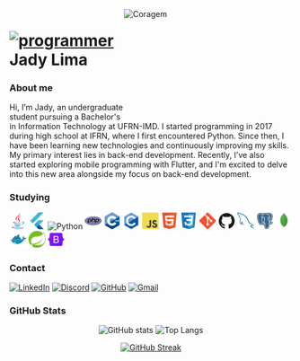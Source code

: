 <img align="right" padding="25px" alt="Coragem" height="200" width="300" border-radios="30" src="https://gifs.eco.br/wp-content/uploads/2023/10/imagens-de-programacao-png-2.png">

<h1>
    <a href="https://github.com/jady-lima">
    <img alt="programmer" width="30px" padding="0" src="https://cdn.pixabay.com/photo/2013/07/13/11/34/owl-158414_1280.png"></a>
    <span>Jady Lima</span>
</h1>

<h3>About me</h3>
<p>Hi, I’m Jady, an undergraduate student pursuing a Bachelor's in Information Technology at UFRN-IMD. I started programming in 2017 during high school at IFRN, where I first encountered Python. Since then, I have been learning new technologies and continuously improving my skills. My primary interest lies in back-end development. Recently, I’ve also started exploring mobile programming with Flutter, and I'm excited to delve into this new area alongside my focus on back-end development.</p>

<h3>Studying</h3>
<div>
    <img alt="java" height="30" width="30" src="https://raw.githubusercontent.com/devicons/devicon/master/icons/java/java-original.svg">
    <img alt="java" height="30" width="30" src="https://raw.githubusercontent.com/devicons/devicon/master/icons/flutter/flutter-original.svg">
    <img alt="Python" height="30" width="30" src="https://cdn4.iconfinder.com/data/icons/logos-and-brands/512/267_Python_logo-512.png">
    <img alt="Php" height="30" width="30" src="https://raw.githubusercontent.com/devicons/devicon/master/icons/php/php-original.svg">
    <img alt="cplusplus" height="30" width="30" src="https://raw.githubusercontent.com/devicons/devicon/master/icons/cplusplus/cplusplus-original.svg">
    <img alt="c" height="30" width="30" src="https://raw.githubusercontent.com/devicons/devicon/master/icons/c/c-original.svg">
    <img alt="Javascript" height="30" width="30" src="https://raw.githubusercontent.com/devicons/devicon/master/icons/javascript/javascript-original.svg">
    <img alt="html5" height="30" width="30"src="https://raw.githubusercontent.com/devicons/devicon/master/icons/html5/html5-original.svg">   
    <img alt="CSS3" height="30" width="30"  src="https://raw.githubusercontent.com/devicons/devicon/master/icons/css3/css3-original.svg">   
    <img alt="git" height="30" width="30" src="https://raw.githubusercontent.com/devicons/devicon/master/icons/git/git-original.svg">
    <img alt="github" height="30" width="30" src="https://raw.githubusercontent.com/devicons/devicon/master/icons/github/github-original.svg">
    <img  alt="mysql" height="30" width="30" src="https://raw.githubusercontent.com/devicons/devicon/master/icons/mysql/mysql-original.svg">
    <img alt="postgresql" height="30" width="30" src="https://raw.githubusercontent.com/devicons/devicon/master/icons/postgresql/postgresql-original.svg">
    <img alt="mongodb" height="30" width="30" src="https://raw.githubusercontent.com/devicons/devicon/master/icons/mongodb/mongodb-original.svg">
    <img alt="docker" height="30" width="30" src="https://raw.githubusercontent.com/devicons/devicon/master/icons/docker/docker-original.svg">
    <img alt="spring" height="30" width="30" src="https://raw.githubusercontent.com/devicons/devicon/master/icons/spring/spring-original.svg">
    <img alt="bootstrap" height="30" width="30" src="https://raw.githubusercontent.com/devicons/devicon/master/icons/bootstrap/bootstrap-original.svg">
</div>


<h3>Contact</h3> 

[![LinkedIn](https://img.shields.io/badge/-Linkedin-000?style=for-the-badge&logo=linkedin&logoColor=62b1d4&color:FFF)](https://www.linkedin.com/in/jady-lima/)
[![Discord](https://img.shields.io/badge/-Discord-000?style=for-the-badge&logo=discord&logoColor=62b1d4&color:FFF)](https://discord.com/channels/@jadysilva/)
[![GitHub](https://img.shields.io/badge/-Github-000?style=for-the-badge&logo=github&logoColor=62b1d4&color:FFF)](https://github.com/jady-lima)
[![Gmail](https://img.shields.io/badge/-Email-000?style=for-the-badge&logo=gmail&logoColor=62b1d4&color:FFF)](mailto:jadylsilva@gmail.com)

<h3>GitHub Stats</h3>

<div align="center">

![GitHub stats](https://github-readme-stats-git-masterrstaa-rickstaa.vercel.app/api?username=jady-lima&hide_title=true&show_icons=true&include_all_commits=true&count_private=true&line_height=30&hide=stars&bg_color=000&title_color=62b1d4&text_color=FFF&border_radius=3&border_color=62b1d4c&icon_color=62b1d4&theme=tokyonight)
![Top Langs](https://github-readme-stats-git-masterrstaa-rickstaa.vercel.app/api/top-langs/?username=jady-lima&layout=compact&theme=tokyonight&bg_color=000&border_color=62b1d4c&title_color=62b1d4&text_color=FFF)
</div>
<div align="center">

[![GitHub Streak](https://streak-stats.demolab.com/?user=jady-lima&theme=tokyonight&background=000&border=62b1d4c&dates=FFF)](https://git.io/streak-stats)

</div>

